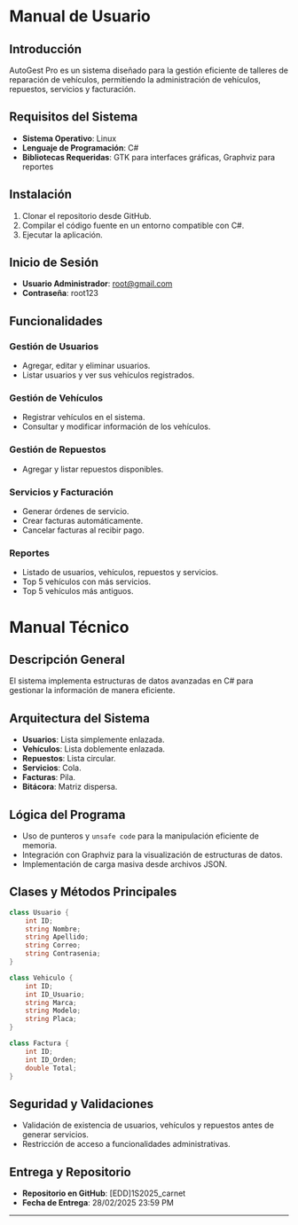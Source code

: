 # Manual de Usuario

## Introducción
AutoGest Pro es un sistema diseñado para la gestión eficiente de talleres de reparación de vehículos, permitiendo la administración de vehículos, repuestos, servicios y facturación.

## Requisitos del Sistema
- **Sistema Operativo**: Linux
- **Lenguaje de Programación**: C#
- **Bibliotecas Requeridas**: GTK para interfaces gráficas, Graphviz para reportes

## Instalación
1. Clonar el repositorio desde GitHub.
2. Compilar el código fuente en un entorno compatible con C#.
3. Ejecutar la aplicación.

## Inicio de Sesión
- **Usuario Administrador**: root@gmail.com
- **Contraseña**: root123

## Funcionalidades
### Gestión de Usuarios
- Agregar, editar y eliminar usuarios.
- Listar usuarios y ver sus vehículos registrados.

### Gestión de Vehículos
- Registrar vehículos en el sistema.
- Consultar y modificar información de los vehículos.

### Gestión de Repuestos
- Agregar y listar repuestos disponibles.

### Servicios y Facturación
- Generar órdenes de servicio.
- Crear facturas automáticamente.
- Cancelar facturas al recibir pago.

### Reportes
- Listado de usuarios, vehículos, repuestos y servicios.
- Top 5 vehículos con más servicios.
- Top 5 vehículos más antiguos.

# Manual Técnico

## Descripción General
El sistema implementa estructuras de datos avanzadas en C# para gestionar la información de manera eficiente.

## Arquitectura del Sistema
- **Usuarios**: Lista simplemente enlazada.
- **Vehículos**: Lista doblemente enlazada.
- **Repuestos**: Lista circular.
- **Servicios**: Cola.
- **Facturas**: Pila.
- **Bitácora**: Matriz dispersa.

## Lógica del Programa
- Uso de punteros y `unsafe code` para la manipulación eficiente de memoria.
- Integración con Graphviz para la visualización de estructuras de datos.
- Implementación de carga masiva desde archivos JSON.

## Clases y Métodos Principales
```csharp
class Usuario {
    int ID;
    string Nombre;
    string Apellido;
    string Correo;
    string Contrasenia;
}

class Vehiculo {
    int ID;
    int ID_Usuario;
    string Marca;
    string Modelo;
    string Placa;
}

class Factura {
    int ID;
    int ID_Orden;
    double Total;
}
```

## Seguridad y Validaciones
- Validación de existencia de usuarios, vehículos y repuestos antes de generar servicios.
- Restricción de acceso a funcionalidades administrativas.

## Entrega y Repositorio
- **Repositorio en GitHub**: [EDD]1S2025_carnet
- **Fecha de Entrega**: 28/02/2025 23:59 PM

---
